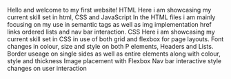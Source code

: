 Hello and welcome to my first website!
HTML
Here i am showcasing my current skill set in html, CSS and JavaScript
In the HTML files i am mainly focusing on my use in semantic tags as well as img implementation href links ordered lists and nav bar interaction.
CSS
Here i am showcasing my current skill  set in CSS in use of both grid and flexbox for page layouts.
Font changes in colour, size and style on both P elements, Headers and Lists.
Border useage on single sides as well as entire elements along with colour, style and thickness
Image placement with Flexbox
Nav bar interactive style changes on user interaction